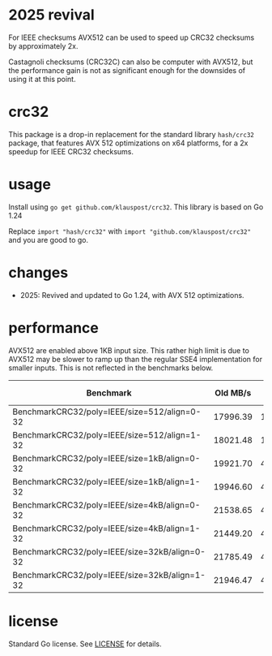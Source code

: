 # 2025 revival

For IEEE checksums AVX512 can be used to speed up CRC32 checksums by approximately 2x.

Castagnoli checksums (CRC32C) can also be computer with AVX512, 
but the performance gain is not as significant enough for the downsides of using it at this point.

# crc32

This package is a drop-in replacement for the standard library `hash/crc32` package, 
that features AVX 512 optimizations on x64 platforms, for a 2x speedup for IEEE CRC32 checksums.

# usage

Install using `go get github.com/klauspost/crc32`. This library is based on Go 1.24

Replace `import "hash/crc32"` with `import "github.com/klauspost/crc32"` and you are good to go.

# changes
* 2025: Revived and updated to Go 1.24, with AVX 512 optimizations.

# performance

AVX512 are enabled above 1KB input size. This rather high limit is due to AVX512 may be slower to ramp up than 
the regular SSE4 implementation for smaller inputs. This is not reflected in the benchmarks below.

| Benchmark                                     | Old MB/s | New MB/s | Speedup |
|-----------------------------------------------|----------|----------|---------|
| BenchmarkCRC32/poly=IEEE/size=512/align=0-32  | 17996.39 | 17969.94 | 1.00x   |
| BenchmarkCRC32/poly=IEEE/size=512/align=1-32  | 18021.48 | 17945.55 | 1.00x   |
| BenchmarkCRC32/poly=IEEE/size=1kB/align=0-32  | 19921.70 | 45613.77 | 2.29x   |
| BenchmarkCRC32/poly=IEEE/size=1kB/align=1-32  | 19946.60 | 46819.09 | 2.35x   |
| BenchmarkCRC32/poly=IEEE/size=4kB/align=0-32  | 21538.65 | 48600.93 | 2.26x   |
| BenchmarkCRC32/poly=IEEE/size=4kB/align=1-32  | 21449.20 | 48477.84 | 2.26x   |
| BenchmarkCRC32/poly=IEEE/size=32kB/align=0-32 | 21785.49 | 46013.10 | 2.11x   |
| BenchmarkCRC32/poly=IEEE/size=32kB/align=1-32 | 21946.47 | 45954.10 | 2.09x   |


# license

Standard Go license. See [LICENSE](LICENSE) for details.
